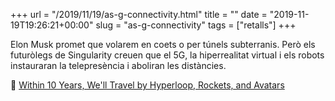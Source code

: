 +++
url = "/2019/11/19/as-g-connectivity.html"
title = ""
date = "2019-11-19T19:26:21+00:00"
slug = "as-g-connectivity"
tags = ["retalls"]
+++

Elon Musk promet que volarem en coets o per túnels subterranis. Però els futuròlegs de Singularity creuen que el 5G, la hiperrealitat virtual i els robots instauraran la telepresència i aboliran les distàncies.

📎 [Within 10 Years, We'll Travel by Hyperloop, Rockets, and Avatars](https://singularityhub.com/2019/11/15/within-10-years-well-travel-by-hyperloop-rockets-and-avatars/)
